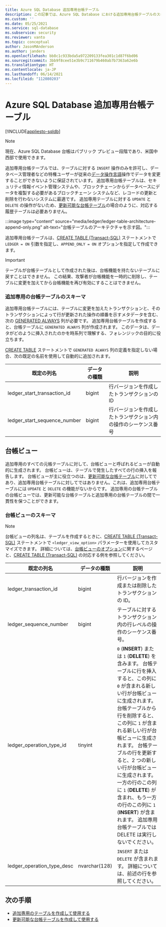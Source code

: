 ```yaml
---
title: Azure SQL Database 追加専用台帳テーブル
description: この記事では、Azure SQL Database における追加専用台帳テーブルのスキーマとビューに関する情報を提供します。
ms.custom: ''
ms.date: 05/25/2021
ms.service: sql-database
ms.subservice: security
ms.reviewer: vanto
ms.topic: conceptual
author: JasonMAnderson
ms.author: janders
ms.openlocfilehash: bb8c1c933bda5a972209133fea301c1d87f6bd06
ms.sourcegitcommit: 3bb9f8cee51e3b9c711679b460ab7b7363a62e6b
ms.translationtype: HT
ms.contentlocale: ja-JP
ms.lasthandoff: 06/14/2021
ms.locfileid: "112080203"
---
```

# <a name="azure-sql-database-append-only-ledger-tables"></a>Azure SQL Database 追加専用台帳テーブル

[!INCLUDE[appliesto-sqldb](../includes/appliesto-sqldb.md)]

> [!NOTE]
> 現在、Azure SQL Database 台帳はパブリック プレビュー段階であり、米国中西部で使用できます。

追加専用台帳テーブルでは、テーブルに対する `INSERT` 操作のみを許可し、データベース管理者などの特権ユーザーが従来の[データ操作言語](/sql/t-sql/queries/queries)操作でデータを変更することができないように保証されています。 追加専用台帳テーブルは、セキュリティ情報イベント管理システムや、ブロックチェーンからデータベースにデータを複製する必要があるブロックチェーン システムなど、レコードの更新と削除を行わないシステムに最適です。 追加専用テーブルに対する `UPDATE` と `DELETE` の操作がないため、[更新可能な台帳テーブル](ledger-updatable-ledger-tables.md)の場合のように、対応する履歴テーブルは必要ありません。

:::image type="content" source="media/ledger/ledger-table-architecture-append-only.png" alt-text="台帳テーブルのアーキテクチャを示す図。":::

追加専用台帳テーブルは、[CREATE TABLE (Transact-SQL)](/sql/t-sql/statements/create-table-transact-sql) ステートメントで `LEDGER = ON` 引数を指定し、`APPEND_ONLY = ON` オプションを指定して作成できます。

> [!IMPORTANT]
> テーブルが台帳テーブルとして作成された後は、台帳機能を持たないテーブルに戻すことはできません。 この結果、攻撃者が台帳機能を一時的に削除し、テーブルに変更を加えてから台帳機能を再び有効にすることはできません。

### <a name="append-only-ledger-table-schema"></a>追加専用の台帳テーブルのスキーマ

追加専用台帳テーブルには、テーブルに変更を加えたトランザクションと、そのトランザクションによって行が更新された操作の順番を示すメタデータを含む、次の [GENERATED ALWAYS](/sql/t-sql/statements/create-table-transact-sql#generate-always-columns) 列が必要です。 追加専用台帳テーブルを作成すると、台帳テーブルに `GENERATED ALWAYS` 列が作成されます。 このデータは、データがどのように挿入されたのかを時系列で理解する、フォレンジックの目的に役立ちます。

[CREATE TABLE](/sql/t-sql/statements/create-table-transact-sql) ステートメントで `GENERATED ALWAYS` 列の定義を指定しない場合、次の既定の名前を使用して自動的に追加されます。

| 既定の列名 | データの種類 | 説明 |
|--|--|--|
| ledger_start_transaction_id | bigint | 行バージョンを作成したトランザクションの ID |
| ledger_start_sequence_number | bigint | 行バージョンを作成したトランザクション内の操作のシーケンス番号 |

## <a name="ledger-view"></a>台帳ビュー

追加専用のすべての元帳テーブルに対して、台帳ビューと呼ばれるビューが自動的に生成されます。 台帳ビューは、テーブルで発生したすべての行の挿入を報告します。 台帳ビューが主に役立つのは、[更新可能な台帳テーブル](ledger-updatable-ledger-tables.md)に対してであり、追加専用台帳テーブルに対してではありません。これは、追加専用台帳テーブルには `UPDATE` と `DELETE` の機能がないからです。 追加専用の台帳テーブルの台帳ビューでは、更新可能な台帳テーブルと追加専用の台帳テーブルの間で一貫性を保つことができます。

### <a name="ledger-view-schema"></a>台帳ビューのスキーマ

> [!NOTE]
> 台帳ビューの列名は、テーブルを作成するときに、[CREATE TABLE (Transact-SQL)](/sql/t-sql/statements/create-table-transact-sql?view=azuresqldb-current&preserve-view=true) ステートメントで `<ledger_view_option>` パラメーターを使用してカスタマイズできます。 詳細については、[台帳ビューのオプション](/sql/t-sql/statements/create-table-transact-sql?view=azuresqldb-current&preserve-view=true#ledger-view-options)に関するページと、[CREATE TABLE (Transact-SQL)](/sql/t-sql/statements/create-table-transact-sql?view=azuresqldb-current&preserve-view=true) の対応する例を参照してください。

| 既定の列名 | データの種類 | 説明 |
| --- | --- | --- |
| ledger_transaction_id | bigint | 行バージョンを作成または削除したトランザクションの ID。 |
| ledger_sequence_number | bigint | テーブルに対するトランザクション内の行レベルの操作のシーケンス番号。 |
| ledger_operation_type_id | tinyint | `0` (**INSERT**) または `1` (**DELETE**) を含みます。 台帳テーブルに行を挿入すると、この列に `0` が含まれる新しい行が台帳ビューに生成されます。 台帳テーブルから行を削除すると、この列に `1` が含まれる新しい行が台帳ビューに生成されます。 台帳テーブルの行を更新すると、2 つの新しい行が台帳ビューに生成されます。 一方の行のこの列に `1` (**DELETE**) が含まれ、もう一方の行のこの列に `1` (**INSERT**) が含まれます。 追加専用台帳テーブルでは DELETE は実行しないでください。 |
| ledger_operation_type_desc | nvarchar(128) | `INSERT` または `DELETE` が含まれます。 詳細については、前述の行を参照してください。 |

## <a name="next-steps"></a>次の手順

- [追加専用のテーブルを作成して使用する](ledger-how-to-append-only-ledger-tables.md)
- [更新可能な台帳テーブルを作成して使用する](ledger-how-to-updatable-ledger-tables.md)
